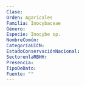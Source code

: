 ```yaml
---
Clase: 
Orden: Agaricales
Familia: Inocybaceae
Género: 
Especie: Inocybe sp.
NombreComún: 
CategoríaUICN: 
EstadoConservaciónNacional: 
SectorenlaRBHH: 
Presencia: 
TipoDeDato: 
Fuente: ""
---
```

